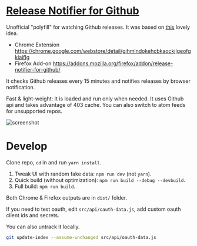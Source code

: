 # [Release Notifier for Github](https://github.com/crimx/ext-github-release-notifier)

Unofficial "polyfill" for watching Github releases. It was based on [this](https://github.com/isaacs/github/issues/410#issuecomment-291797759) lovely idea.

- Chrome Extension <https://chrome.google.com/webstore/detail/gjhmlndokehcbkaockjlgeofgkiaiflg>
- Firefox Add-on <https://addons.mozilla.org/firefox/addon/release-notifier-for-github/>

It checks Github releases every 15 minutes and notifies releases by browser notification.

Fast & light-weight: It is loaded and run only when needed. It uses Github api and takes advantage of 403 cache. You can also switch to atom feeds for unsupported repos.

![screenshot](https://github.com/crimx/ext-github-release-notifier/wiki/images/screen2.png)

# Develop

Clone repo, `cd` in and run `yarn install`.

1. Tweak UI with random fake data: `npm run dev` (not `yarn`).
2. Quick build (without optimization): `npm run build --debug --devbuild`.
3. Full build: `npm run build`.

Both Chrome & Firefox outputs are in `dist/` folder.

If you need to test oauth, edit `src/api/oauth-data.js`, add custom oauth client ids and secrets.

You can also untrack it locally.

```bash
git update-index --assume-unchanged src/api/oauth-data.js
```
